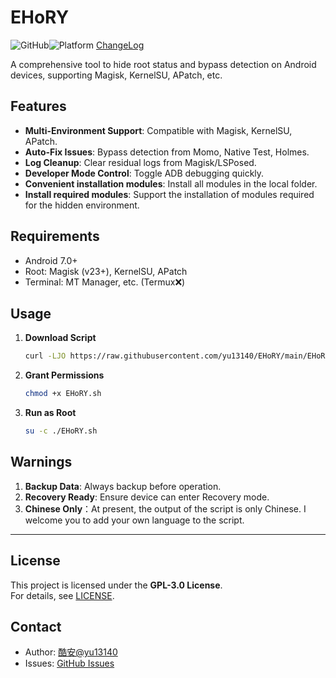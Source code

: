 # EHoRY

![GitHub](https://img.shields.io/badge/License-Open_Source-blue)![Platform](https://img.shields.io/badge/Platform-Android-green)
[ChangeLog](https://github.com/yu13140/EHoRY/blob/main/update_log.md)

A comprehensive tool to hide root status and bypass detection on Android devices, supporting Magisk, KernelSU, APatch, etc.

## Features
- **Multi-Environment Support**: Compatible with Magisk, KernelSU, APatch.
- **Auto-Fix Issues**: Bypass detection from Momo, Native Test, Holmes.
- **Log Cleanup**: Clear residual logs from Magisk/LSPosed.
- **Developer Mode Control**: Toggle ADB debugging quickly.
- **Convenient installation modules**: Install all modules in the local folder.
- **Install required modules**: Support the installation of modules required for the hidden environment.

## Requirements
- Android 7.0+
- Root: Magisk (v23+), KernelSU, APatch
- Terminal: MT Manager, etc. (Termux❌)

## Usage
1. **Download Script**  
   ```bash
   curl -LJO https://raw.githubusercontent.com/yu13140/EHoRY/main/EHoRY.sh
   ```
2. **Grant Permissions**  
   ```bash
   chmod +x EHoRY.sh
   ```
3. **Run as Root**  
   ```bash
   su -c ./EHoRY.sh
   ```

## Warnings
1. **Backup Data**: Always backup before operation.
2. **Recovery Ready**: Ensure device can enter Recovery mode.
3. **Chinese Only**：At present, the output of the script is only Chinese. I welcome you to add your own language to the script.

---

## License
This project is licensed under the **GPL-3.0 License**.  
For details, see [LICENSE](https://github.com/yu13140/EHoRY/blob/main/LICENSE).

## Contact
- Author: [酷安@yu13140](https://www.coolapk.com/u/24898135)
- Issues: [GitHub Issues](https://github.com/yu13140/EHoRY/issues)